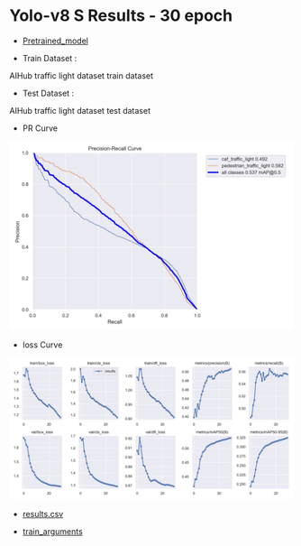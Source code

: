 # Yolo-v8 S Results - 30 epoch

- [Pretrained_model](https://drive.google.com/file/d/1Up_rUc64EIjNJuOtpwGv8KVzD549dWAT/view?usp=share_link)

- Train Dataset : 

AIHub traffic light dataset train dataset 

- Test Dataset : 

AIHub traffic light dataset test dataset

- PR Curve 

![PRcurve](/results/yolov8s_AIHub_only_30epoch/PR_curve.png)

- loss Curve 

![Losscurve](/results/yolov8s_AIHub_only_30epoch/results.png)

- [results.csv](/results/yolov8s_AIHub_only_30epoch/results.csv)

- [train_arguments](/results/yolov8s_AIHub_only_30epoch/args.yaml)

